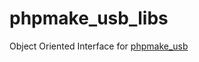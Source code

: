 phpmake_usb_libs
================

Object Oriented Interface for [phpmake_usb](https://github.com/oasynnoum/phpmake_usb)

